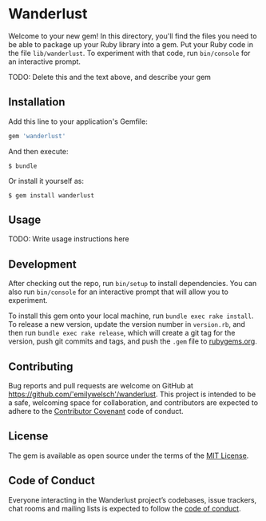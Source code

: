 # Wanderlust

Welcome to your new gem! In this directory, you'll find the files you need to be able to package up your Ruby library into a gem. Put your Ruby code in the file `lib/wanderlust`. To experiment with that code, run `bin/console` for an interactive prompt.

TODO: Delete this and the text above, and describe your gem

## Installation

Add this line to your application's Gemfile:

```ruby
gem 'wanderlust'
```

And then execute:

    $ bundle

Or install it yourself as:

    $ gem install wanderlust

## Usage

TODO: Write usage instructions here

## Development

After checking out the repo, run `bin/setup` to install dependencies. You can also run `bin/console` for an interactive prompt that will allow you to experiment.

To install this gem onto your local machine, run `bundle exec rake install`. To release a new version, update the version number in `version.rb`, and then run `bundle exec rake release`, which will create a git tag for the version, push git commits and tags, and push the `.gem` file to [rubygems.org](https://rubygems.org).

## Contributing

Bug reports and pull requests are welcome on GitHub at https://github.com/'emilywelsch'/wanderlust. This project is intended to be a safe, welcoming space for collaboration, and contributors are expected to adhere to the [Contributor Covenant](http://contributor-covenant.org) code of conduct.

## License

The gem is available as open source under the terms of the [MIT License](https://opensource.org/licenses/MIT).

## Code of Conduct

Everyone interacting in the Wanderlust project’s codebases, issue trackers, chat rooms and mailing lists is expected to follow the [code of conduct](https://github.com/'emilywelsch'/wanderlust/blob/master/CODE_OF_CONDUCT.md).
